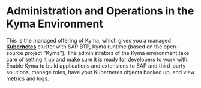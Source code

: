 <!-- loiob8e16869e64a4abe93cc194aa6fdacf5 -->

# Administration and Operations in the Kyma Environment

This is the managed offering of Kyma, which gives you a managed **[Kubernetes](https://kubernetes.io)** cluster with SAP BTP, Kyma runtime \(based on the open-source project "Kyma"\). The administrators of the Kyma environment take care of setting it up and make sure it is ready for developers to work with. Enable Kyma to build applications and extensions to SAP and third-party solutions, manage roles, have your Kubernetes objects backed up, and view metrics and logs.

